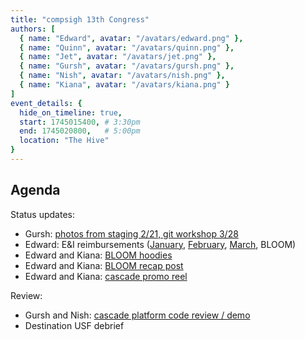 ```yaml
---
title: "compsigh 13th Congress"
authors: [
  { name: "Edward", avatar: "/avatars/edward.png" },
  { name: "Quinn", avatar: "/avatars/quinn.png" },
  { name: "Jet", avatar: "/avatars/jet.png" },
  { name: "Gursh", avatar: "/avatars/gursh.png" },
  { name: "Nish", avatar: "/avatars/nish.png" },
  { name: "Kiana", avatar: "/avatars/kiana.png" }
]
event_details: {
  hide_on_timeline: true,
  start: 1745015400, # 3:30pm
  end: 1745020800,   # 5:00pm
  location: "The Hive"
}
---
```


## Agenda

Status updates:

- Gursh: [photos from staging 2/21, git workshop 3/28](https://github.com/compsigh/compsigh/issues/39)
- Edward: E&I reimbursements ([January](https://github.com/compsigh/compsigh/issues/35), [February](https://github.com/compsigh/compsigh/issues/51), [March](https://github.com/compsigh/compsigh/issues/52), BLOOM)
- Edward and Kiana: [BLOOM hoodies](https://github.com/compsigh/compsigh/issues/44)
- Edward and Kiana: [BLOOM recap post](https://github.com/compsigh/compsigh/issues/45)
- Edward and Kiana: [cascade promo reel](https://github.com/compsigh/compsigh/issues/57)

Review:

- Gursh and Nish: [cascade platform code review / demo](https://github.com/compsigh/cascade/pull/5)
- Destination USF debrief
